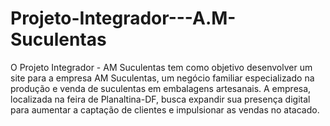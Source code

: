 # Projeto-Integrador---A.M-Suculentas
O Projeto Integrador - AM Suculentas tem como objetivo desenvolver um site para a empresa AM Suculentas, um negócio familiar especializado na produção e venda de suculentas em embalagens artesanais. A empresa, localizada na feira de Planaltina-DF, busca expandir sua presença digital para aumentar a captação de clientes e impulsionar as vendas no atacado.
